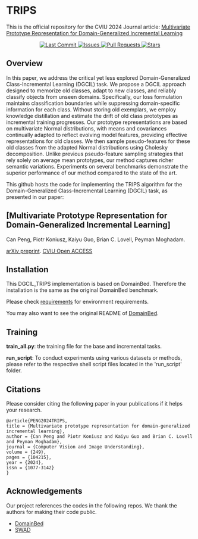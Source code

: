 # TRIPS

This is the official repository for the CVIU 2024 Journal article: [Multivariate Prototype Representation for Domain-Generalized Incremental Learning](https://www.sciencedirect.com/science/article/pii/S1077314224002960)

<!-- markdownlint-disable first-line-h1 -->
<!-- markdownlint-disable html -->
<!-- markdownlint-disable no-duplicate-header -->

<p align="center">
  <a href="https://github.com/csiro-robotics/TRIPS/commits/main">
    <img src="https://img.shields.io/github/last-commit/csiro-robotics/TRIPS" alt="Last Commit" />
  </a>
  <a href="https://github.com/csiro-robotics/TRIPS/issues">
    <img src="https://img.shields.io/github/issues/csiro-robotics/TRIPS" alt="Issues" />
  </a>
  <a href="https://github.com/csiro-robotics/TRIPS/pulls">
    <img src="https://img.shields.io/github/issues-pr/csiro-robotics/TRIPS" alt="Pull Requests" />
  </a>
  <a href="https://github.com/csiro-robotics/TRIPS/stargazers">
    <img src="https://img.shields.io/github/stars/csiro-robotics/TRIPS?style=social" alt="Stars" />
  </a>
</p>

## Overview

In this paper, we address the critical yet less explored Domain-Generalized Class-Incremental Learning (DGCIL) task. We propose a DGCIL approach designed to memorize old classes, adapt to new classes, and reliably classify objects from unseen domains. Specifically, our loss formulation maintains classification boundaries while suppressing domain-specific information for each class. Without storing old exemplars, we employ knowledge distillation and estimate the drift of old class prototypes as incremental training progresses. Our prototype representations are based on multivariate Normal distributions, with means and covariances continually adapted to reflect evolving model features, providing effective representations for old classes. We then sample pseudo-features for these old classes from the adapted Normal distributions using Cholesky decomposition. Unlike previous pseudo-feature sampling strategies that rely solely on average mean prototypes, our method captures richer semantic variations. Experiments on several benchmarks demonstrate the superior performance of our method compared to the state of the art.

This github hosts the code for implementing the TRIPS algorithm for the Domain-Generalized Class-Incremental Learning (DGCIL) task, as presented in our paper:

## [Multivariate Prototype Representation for Domain-Generalized Incremental Learning]

Can Peng, Piotr Koniusz, Kaiyu Guo, Brian C. Lovell, Peyman Moghadam. 

[arXiv preprint](https://arxiv.org/pdf/2309.13563.pdf).
[CVIU Open ACCESS](https://doi.org/10.1016/j.cviu.2024.104215) 

## Installation
This DGCIL_TRIPS implementation is based on DomainBed. Therefore the installation is the same as the original DomainBed benchmark.

Please check [requirements](https://github.com/csiro-robotics/DomainGeneralizedCIL/blob/main/requirements.txt) for environment requirements. 

You may also want to see the original README of [DomainBed](https://github.com/facebookresearch/DomainBed).

## Training

**train_all.py**: the training file for the base and incremental tasks. 

**run_script**: To conduct experiments using various datasets or methods, please refer to the respective shell script files located in the 'run_script' folder.

## Citations

Please consider citing the following paper in your publications if it helps your research.

```latexlatex
@article{PENG2024TRIPS,
title = {Multivariate prototype representation for domain-generalized incremental learning},
author = {Can Peng and Piotr Koniusz and Kaiyu Guo and Brian C. Lovell and Peyman Moghadam},
journal = {Computer Vision and Image Understanding},
volume = {249},
pages = {104215},
year = {2024},
issn = {1077-3142}
}
```

## Acknowledgements
Our project references the codes in the following repos. We thank the authors for making their code public.
* [DomainBed](https://github.com/facebookresearch/DomainBed)
* [SWAD](https://github.com/khanrc/swad)


